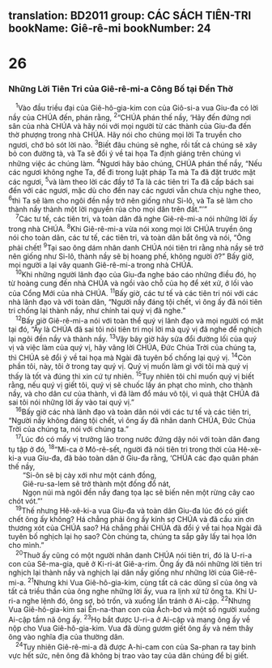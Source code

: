 translation: BD2011
group: CÁC SÁCH TIÊN-TRI
bookName: Giê-rê-mi 
bookNumber: 24
-------

<div class="title"><h1>26</h1><h3>Những Lời Tiên Tri của Giê-rê-mi-a Công Bố tại Ðền Thờ</h3></div>
<span class="verse gie_26_1"> <sup>1</sup>Vào đầu triều đại của Giê-hô-gia-kim con của Giô-si-a vua Giu-đa có lời nầy của CHÚA đến, phán rằng, </span>
<span class="verse gie_26_2"><sup>2</sup>“CHÚA phán thế nầy, ‘Hãy đến đứng nơi sân của nhà CHÚA và hãy nói với mọi người từ các thành của Giu-đa đến thờ phượng trong nhà CHÚA. Hãy nói cho chúng mọi lời Ta truyền cho ngươi, chớ bỏ sót lời nào. </span>
<span class="verse gie_26_3"><sup>3</sup>Biết đâu chúng sẽ nghe, rồi tất cả chúng sẽ xây bỏ con đường tà, và Ta sẽ đổi ý về tai họa Ta định giáng trên chúng vì những việc ác chúng làm. </span>
<span class="verse gie_26_4"><sup>4</sup>Ngươi hãy bảo chúng, CHÚA phán thế nầy, “Nếu các ngươi không nghe Ta, để đi trong luật pháp Ta mà Ta đã đặt trước mặt các ngươi, </span>
<span class="verse gie_26_5"><sup>5</sup>và làm theo lời các đầy tớ Ta là các tiên tri Ta đã cấp bách sai đến với các ngươi, mặc dù cho đến nay các ngươi vẫn chưa chịu nghe theo, </span>
<span class="verse gie_26_6"><sup>6</sup>thì Ta sẽ làm cho ngôi đền nầy trở nên giống như Si-lô, và Ta sẽ làm cho thành nầy thành một lời nguyền rủa cho mọi dân trên đất.”’”<br/></span>
<span class="verse gie_26_7"> <sup>7</sup>Các tư tế, các tiên tri, và toàn dân đã nghe Giê-rê-mi-a nói những lời ấy trong nhà CHÚA. </span>
<span class="verse gie_26_8"><sup>8</sup>Khi Giê-rê-mi-a vừa nói xong mọi lời CHÚA truyền ông nói cho toàn dân, các tư tế, các tiên tri, và toàn dân bắt ông và nói, “Ông phải chết! </span>
<span class="verse gie_26_9"><sup>9</sup>Tại sao ông dám nhân danh CHÚA nói tiên tri rằng nhà nầy sẽ trở nên giống như Si-lô, thành nầy sẽ bị hoang phế, không người ở?” Bấy giờ, mọi người a lại vây quanh Giê-rê-mi-a trong nhà CHÚA.<br/></span>
<span class="verse gie_26_10"> <sup>10</sup>Khi những người lãnh đạo của Giu-đa nghe báo cáo những điều đó, họ từ hoàng cung đến nhà CHÚA và ngồi vào chỗ của họ để xét xử, ở lối vào của Cổng Mới của nhà CHÚA. </span>
<span class="verse gie_26_11"><sup>11</sup>Bấy giờ, các tư tế và các tiên tri nói với các nhà lãnh đạo và với toàn dân, “Người nầy đáng tội chết, vì ông ấy đã nói tiên tri chống lại thành nầy, như chính tai quý vị đã nghe.”<br/></span>
<span class="verse gie_26_12"> <sup>12</sup>Bấy giờ Giê-rê-mi-a nói với toàn thể quý vị lãnh đạo và mọi người có mặt tại đó, “Ấy là CHÚA đã sai tôi nói tiên tri mọi lời mà quý vị đã nghe để nghịch lại ngôi đền nầy và thành nầy. </span>
<span class="verse gie_26_13"><sup>13</sup>Vậy bây giờ hãy sửa đổi đường lối của quý vị và việc làm của quý vị, hãy vâng lời CHÚA, Ðức Chúa Trời của chúng ta, thì CHÚA sẽ đổi ý về tai họa mà Ngài đã tuyên bố chống lại quý vị. </span>
<span class="verse gie_26_14"><sup>14</sup>Còn phần tôi, này, tôi ở trong tay quý vị. Quý vị muốn làm gì với tôi mà quý vị thấy là tốt và đúng thì xin cứ tự nhiên. </span>
<span class="verse gie_26_15"><sup>15</sup>Tuy nhiên tôi chỉ muốn quý vị biết rằng, nếu quý vị giết tôi, quý vị sẽ chuốc lấy án phạt cho mình, cho thành nầy, và cho dân cư của thành, vì đã làm đổ máu vô tội, vì quả thật CHÚA đã sai tôi nói những lời ấy vào tai quý vị.”<br/></span>
<span class="verse gie_26_16"> <sup>16</sup>Bấy giờ các nhà lãnh đạo và toàn dân nói với các tư tế và các tiên tri, “Người nầy không đáng tội chết, vì ông ấy đã nhân danh CHÚA, Ðức Chúa Trời của chúng ta, nói với chúng ta.”<br/></span>
<span class="verse gie_26_17"> <sup>17</sup>Lúc đó có mấy vị trưởng lão trong nước đứng dậy nói với toàn dân đang tụ tập ở đó, </span>
<span class="verse gie_26_18"><sup>18</sup>“Mi-ca ở Mô-rê-sết, người đã nói tiên tri trong thời của Hê-xê-ki-a vua Giu-đa, đã bảo toàn dân ở Giu-đa rằng, ‘CHÚA các đạo quân phán thế nầy,<br/>  “Si-ôn sẽ bị cày xới như một cánh đồng,<br/>  Giê-ru-sa-lem sẽ trở thành một đống đổ nát,<br/>  Ngọn núi mà ngôi đền nầy đang tọa lạc sẽ biến nên một rừng cây cao chót vót.”’<br/></span>
<span class="verse gie_26_19"> <sup>19</sup>Thế nhưng Hê-xê-ki-a vua Giu-đa và toàn dân Giu-đa lúc đó có giết chết ông ấy không? Há chẳng phải ông ấy kính sợ CHÚA và đã cầu xin ơn thương xót của CHÚA sao? Há chẳng phải CHÚA đã đổi ý về tai họa Ngài đã tuyên bố nghịch lại họ sao? Còn chúng ta, chúng ta sắp gây lấy tai họa lớn cho mình.”<br/></span>
<span class="verse gie_26_20"> <sup>20</sup>Thuở ấy cũng có một người nhân danh CHÚA nói tiên tri, đó là U-ri-a con của Sê-ma-gia, quê ở Ki-ri-át Giê-a-rim. Ông ấy đã nói những lời tiên tri nghịch lại thành nầy và nghịch lại dân nầy giống như những lời của Giê-rê-mi-a. </span>
<span class="verse gie_26_21"><sup>21</sup>Nhưng khi Vua Giê-hô-gia-kim, cùng tất cả các dũng sĩ của ông và tất cả triều thần của ông nghe những lời ấy, vua ra lịnh xử tử ông ta. Khi U-ri-a nghe lệnh đó, ông sợ, bỏ trốn, và xuống lẩn tránh ở Ai-cập. </span>
<span class="verse gie_26_22"><sup>22</sup>Nhưng Vua Giê-hô-gia-kim sai Ên-na-than con của Ách-bơ và một số người xuống Ai-cập tầm nã ông ấy. </span>
<span class="verse gie_26_23"><sup>23</sup>Họ bắt được U-ri-a ở Ai-cập và mang ông ấy về nộp cho Vua Giê-hô-gia-kim. Vua đã dùng gươm giết ông ấy và ném thây ông vào nghĩa địa của thường dân.<br/></span>
<span class="verse gie_26_24"> <sup>24</sup>Tuy nhiên Giê-rê-mi-a đã được A-hi-cam con của Sa-phan ra tay binh vực hết sức, nên ông đã không bị trao vào tay của dân chúng để bị giết.<br/></span>
